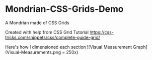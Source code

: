 # Mondrian-CSS-Grids-Demo
A Mondrian made of CSS Grids


Created with help from CSS Grid Tutorial
https://css-tricks.com/snippets/css/complete-guide-grid/

Here's how I dimensioned each section
![Visual Measurement Graph](Visual-Measurements.png = 250x)
